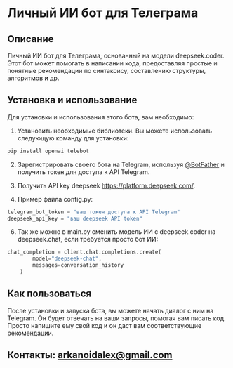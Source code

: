 # Личный ИИ бот для Телеграма

## Описание

Личный ИИ бот для Телеграма, основанный на модели deepseek.coder. Этот бот может помогать в написании кода, предоставляя простые и понятные рекомендации по синтаксису, составлению структуры, алгоритмов и др.

## Установка и использование

Для установки и использования этого бота, вам необходимо:

1. Установить необходимые библиотеки. Вы можете использовать следующую команду для установки:

```bash
pip install openai telebot
```

2. Зарегистрировать своего бота на Telegram, используя [@BotFather](https://t.me/BotFather) и получить токен для доступа к API Telegram.

3. Получить API key deepseek https://platform.deepseek.com/.

4. Пример файла config.py:

```python
telegram_bot_token = "ваш токен доступа к API Telegram"
deepseek_api_key = "ваш deepseek API token"
```

6. Так же можно в main.py сменить модель ИИ с deepseek.coder на deepseek.chat, если требуется просто бот ИИ:

```python
chat_completion = client.chat.completions.create(
        model="deepseek-chat",
        messages=conversation_history
    )
```

## Как пользоваться

После установки и запуска бота, вы можете начать диалог с ним на Telegram. Он будет отвечать на ваши запросы, помогая вам писать код. Просто напишите ему свой код и он даст вам соответствующие рекомендации.

## Контакты: arkanoidalex@gmail.com
